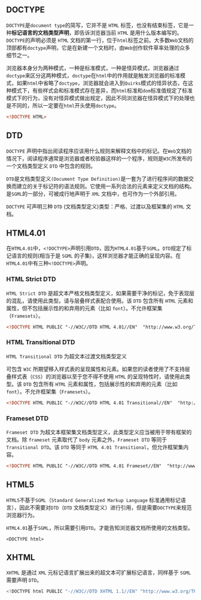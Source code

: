 ## DOCTYPE

`DOCTYPE`是`document type`的简写，它并不是 `HTML` 标签，也没有结束标签，它是一种**标记语言的文档类型声明**，即告诉浏览器当前 `HTML` 是用什么版本编写的。`DOCTYPE`的声明必须是 `HTML` 文档的第一行，位于`html`标签之前。大多数`Web`文档的顶部都有`doctype`声明，它是在新建一个文档时，由`Web`创作软件草率处理的众多细节之一。

浏览器本身分为两种模式，一种是标准模式，一种是怪异模式，浏览器通过`doctype`来区分这两种模式，`doctype`在`html`中的作用就是触发浏览器的标准模式，如果`html`中省略了`doctype`，浏览器就会进入到`Quirks`模式的怪异状态，在这种模式下，有些样式会和标准模式存在差异，而`html`标准和`dom`标准值规定了标准模式下的行为，没有对怪异模式做出规定，因此不同浏览器在怪异模式下的处理也是不同的，所以一定要在`html`开头使用`doctype`。

```html
<!DOCTYPE HTML>
```

## DTD

`DOCTYPE` 声明中指出阅读程序应该用什么规则来解释文档中的标记。在`Web`文档的情况下，阅读程序通常是浏览器或者校验器这样的一个程序，规则是`W3C`所发布的一个文档类型定义 `DTD` 中包含的规则。

`DTD`是文档类型定义`(Document Type Definition)`是一套为了进行程序间的数据交换而建立的关于标记符的语法规则。它使用一系列合法的元素来定义文档的结构。是`SGML`的一部分，可被成行地声明于 `XML` 文档中，也可作为一个外部引用。

`DOCTYPE` 可声明三种 `DTD` (文档类型定义)类型：严格、过渡以及框架集的 `HTML` 文档。

## HTML4.01

在`HTML4.01`中，`<!DOCTYPE>`声明引用`DTD`，因为`HTML4.01`基于`SGML`。`DTD`规定了标记语言的规则(相当于是 `SGML` 的子集)，这样浏览器才能正确的呈现内容。在`HTML4.01`中有三种`<!DOCTYPE>`声明。

### HTML Strict DTD

`HTML Strict DTD` 是超文本严格文档类型定义，如果需要干净的标记，免于表现层的混乱，请使用此类型。请与层叠样式表配合使用。该 `DTD` 包含所有 `HTML` 元素和属性，但不包括展示性的和弃用的元素（比如 `font`）。不允许框架集（`Framesets`）。

```html
<!DOCTYPE HTML PUBLIC "-//W3C//DTD HTML 4.01//EN"  "http://www.w3.org/TR/html4/strict.dtd">
```

### HTML Transitional DTD

`HTML Transitional DTD` 为超文本过渡文档类型定义

可包含 `W3C` 所期望移入样式表的呈现属性和元素。如果您的读者使用了不支持层叠样式表（`CSS`）的浏览器以至于您不得不使用 `HTML` 的呈现特性时，请使用此类型。该 `DTD` 包含所有 `HTML` 元素和属性，包括展示性的和弃用的元素（比如 `font`）。不允许框架集（`Framesets`）。

```html
<!DOCTYPE HTML PUBLIC "-//W3C//DTD HTML 4.01 Transitional//EN"  "http://www.w3.org/TR/html4/loose.dtd">
```

### Frameset DTD

`Frameset DTD` 为超文本框架集文档类型定义，此类型定义应当被用于带有框架的文档。除 `frameset` 元素取代了 `body` 元素之外，`Frameset DTD` 等同于 `Transitional DTD`。该 `DTD` 等同于 `HTML 4.01 Transitional`，但允许框架集内容。

```html
<!DOCTYPE HTML PUBLIC "-//W3C//DTD HTML 4.01 Frameset//EN"  "http://www.w3.org/TR/html4/frameset.dtd">
```

## HTML5

`HTML5`不基于`SGML`（`Standard Generalized Markup Language` 标准通用标记语言），因此不需要对`DTD`（`DTD` 文档类型定义）进行引用，但是需要`DOCTYPE`来规范浏览器行为。

`HTML4.01`基于`SGML`，所以需要引用`DTD`。才能告知浏览器文档所使用的文档类型。

```text
<DOCTYPE html>
```

## XHTML

`XHTML` 是通过 `XML` 元标记语言扩展出来的超文本可扩展标记语言，同样基于 `SGML` 需要声明 `DTD`。

```ts
<!DOCTYPE html PUBLIC "-//W3C//DTD XHTML 1.1//EN" "http://www.w3.org/TR/xhtml11/DTD/xhtml11.dtd">
```

